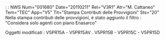  :  : NWS Num="001680" Date="20110211" Rel="V3R1" Atr="M. Cattaneo" Tem="TEC" App="V5" Tit="Stampa Contributi delle Provvigioni" Sts="20"
Nella stampa contributi delle provvigioni, è stato aggiunto il filtro : 
"Considera solo agenti con piano Enasarco"

Oggetti modificati : 
V5PR15A - V5PR15AV . V5PR15B - V5PR15C - V5PR15D
